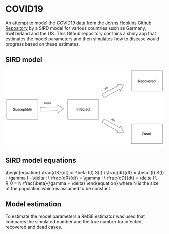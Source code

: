 # COVID19
An attempt to model the COVID19 data from the [Johns Hopkins Github Repository](https://github.com/CSSEGISandData) by a SIRD model for various countries such as Germany, Switzerland and the US. This Github repository contains a shiny app that estimates the model parameters and then simulates how to disease would progress based on these estimates.

## SIRD model
![](sird.jpg)

## SIRD model equations
\begin{equation}
\frac{dS}{dt} = -\beta I(t) S(t) \\
\frac{dI}{dt} = \beta I(t) S(t) - \gamma I - \delta I \\
\frac{dR}{dt} = \gamma I \\
\frac{dD}{dt} = \delta I \\
R_0 = N \frac{\beta}{\gamma + \delta}
\end{equation}
where N is the size of the population which is assumed to be constant.

## Model estimation
To estimate the model parameters a RMSE estimator was used that compares the simulated number and the true number for infected, recovered and dead cases.